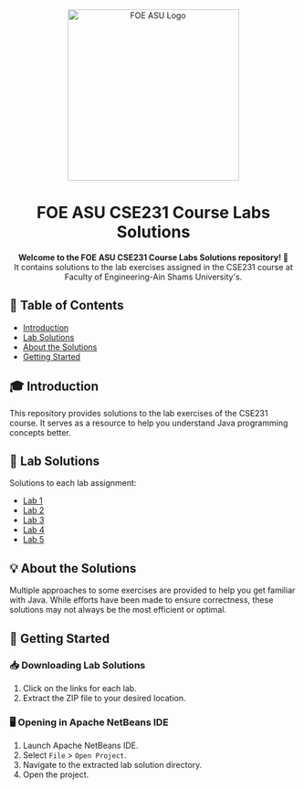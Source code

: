 <div align="center">
  <img src="https://i.imgur.com/RKTSGKg.png" alt="FOE ASU Logo" width="300"/>
</div>

<h1 align="center">FOE ASU CSE231 Course Labs Solutions</h1>

<p align="center">
  <strong>Welcome to the FOE ASU CSE231 Course Labs Solutions repository! 🚀</strong>
  <br>
It contains solutions to the lab exercises assigned in the CSE231 course at Faculty of Engineering-Ain Shams University's.
</p>

## 📑 Table of Contents

- [Introduction](#-introduction)
- [Lab Solutions](#-lab-solutions)
- [About the Solutions](#-about-the-solutions)
- [Getting Started](#-getting-started)


## 🎓 Introduction

This repository provides solutions to the lab exercises of the CSE231 course. It serves as a resource to help you understand Java programming concepts better.

## 🧩 Lab Solutions

Solutions to each lab assignment:

- [Lab 1](https://ssgithub.com/A-Ashraf255/CSE231/tree/master/Labs%20Solutions/Lab1)
- [Lab 2](https://ssgithub.com/A-Ashraf255/CSE231/tree/master/Labs%20Solutions/Lab2)
- [Lab 3](https://ssgithub.com/A-Ashraf255/CSE231/tree/master/Labs%20Solutions/Lab3)
- [Lab 4](https://ssgithub.com/A-Ashraf255/CSE231/tree/master/Labs%20Solutions/Lab4)
- [Lab 5](https://ssgithub.com/A-Ashraf255/CSE231/tree/master/Labs%20Solutions/Lab5)

## 💡 About the Solutions

Multiple approaches to some exercises are provided to help you get familiar with Java. While efforts have been made to ensure correctness, these solutions may not always be the most efficient or optimal.

## 🚀 Getting Started


### 📥 Downloading Lab Solutions

1. Click on the links for each lab.
2. Extract the ZIP file to your desired location.

### 🖥️ Opening in Apache NetBeans IDE

1. Launch Apache NetBeans IDE.
2. Select `File` > `Open Project`.
3. Navigate to the extracted lab solution directory.
4. Open the project.
